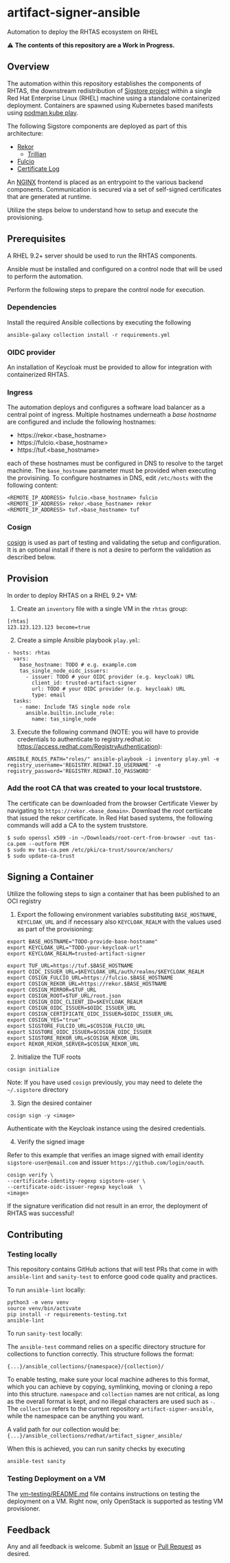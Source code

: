 # artifact-signer-ansible

Automation to deploy the RHTAS ecosystem on RHEL

:warning: **The contents of this repository are a Work in Progress.**

## Overview

The automation within this repository establishes the components of RHTAS, the downstream redistribution of [Sigstore project](https://sigstore.dev) within a single Red Hat Enterprise Linux (RHEL) machine using a standalone containerized deployment. Containers are spawned using Kubernetes based manifests using
[podman kube play](https://docs.podman.io/en/latest/markdown/podman-kube-play.1.html).

The following Sigstore components are deployed as part of this architecture:

* [Rekor](https://docs.sigstore.dev/rekor/overview)
    * [Trillian](https://github.com/google/trillian)
* [Fulcio](https://docs.sigstore.dev/fulcio/overview)
* [Certificate Log](https://docs.sigstore.dev/fulcio/certificate-issuing-overview)

An [NGINX](https://www.nginx.com) frontend is placed as an entrypoint to the various backend components. Communication is secured via a set of self-signed certificates that are generated at runtime.

Utilize the steps below to understand how to setup and execute the provisioning.

## Prerequisites

A RHEL 9.2+ server should be used to run the RHTAS components.

Ansible must be installed and configured on a control node that will be used to perform the automation.

Perform the following steps to prepare the control node for execution.

### Dependencies

Install the required Ansible collections by executing the following

```shell
ansible-galaxy collection install -r requirements.yml
```

### OIDC provider

An installation of Keycloak must be provided to allow for integration with containerized RHTAS.

### Ingress

The automation deploys and configures a software load balancer as a central point of ingress. Multiple hostnames underneath a _base hostname_ are configured and include the following hostnames:

* https://rekor.<base_hostname>
* https://fulcio.<base_hostname>
* https://tuf.<base_hostname>

each of these hostnames must be configured in DNS to resolve to the target machine. The `base_hostname` parameter must be provided
when executing the provisining. To configure hostnames in DNS, edit `/etc/hosts` with the following content:

```
<REMOTE_IP_ADDRESS> fulcio.<base_hostname> fulcio
<REMOTE_IP_ADDRESS> rekor.<base_hostname> rekor
<REMOTE_IP_ADDRESS> tuf.<base_hostname> tuf
```

### Cosign

[cosign](https://github.com/sigstore/cosign) is used as part of testing and validating the setup and configuration. It is an optional install if there is not a desire to perform the validation as described below.

## Provision

In order to deploy RHTAS on a RHEL 9.2+ VM:

1. Create an `inventory` file with a single VM in the `rhtas` group:
  ```
  [rhtas]
  123.123.123.123 become=true
  ```
2. Create a simple Ansible playbook `play.yml`:
  ```
  - hosts: rhtas
    vars:
      base_hostname: TODO # e.g. example.com
      tas_single_node_oidc_issuers:
        - issuer: TODO # your OIDC provider (e.g. keycloak) URL
          client_id: trusted-artifact-signer
          url: TODO # your OIDC provider (e.g. keycloak) URL
          type: email
    tasks:
      - name: Include TAS single node role
        ansible.builtin.include_role:
          name: tas_single_node
  ```
3. Execute the following command (NOTE: you will have to provide credentials to authenticate to registry.redhat.io: https://access.redhat.com/RegistryAuthentication):
  ```shell
  ANSIBLE_ROLES_PATH="roles/" ansible-playbook -i inventory play.yml -e registry_username='REGISTRY.REDHAT.IO_USERNAME' -e registry_password='REGISTRY.REDHAT.IO_PASSWORD'
  ```

### Add the root CA that was created to your local truststore.

The certificate can be downloaded from the browser Certificate Viewer by navigating to `https://rekor.<base_domain>`.
Download the _root_ certiicate that issued the rekor certificate.
In Red Hat based systems, the following commands will add a CA to the system truststore.

```shell
$ sudo openssl x509 -in ~/Downloads/root-cert-from-browser -out tas-ca.pem --outform PEM
$ sudo mv tas-ca.pem /etc/pki/ca-trust/source/anchors/
$ sudo update-ca-trust
```

## Signing a Container

Utilize the following steps to sign a container that has been published to an OCI registry

1. Export the following environment variables substituting `BASE_HOSTNAME`, `KEYCLOAK_URL` and if necessary also `KEYCLOAK_REALM` with the values used as part of the provisioning:

```shell
export BASE_HOSTNAME="TODO-provide-base-hostname"
export KEYCLOAK_URL="TODO-your-keycloak-url"
export KEYCLOAK_REALM=trusted-artifact-signer

export TUF_URL=https://tuf.$BASE_HOSTNAME
export OIDC_ISSUER_URL=$KEYCLOAK_URL/auth/realms/$KEYCLOAK_REALM
export COSIGN_FULCIO_URL=https://fulcio.$BASE_HOSTNAME
export COSIGN_REKOR_URL=https://rekor.$BASE_HOSTNAME
export COSIGN_MIRROR=$TUF_URL
export COSIGN_ROOT=$TUF_URL/root.json
export COSIGN_OIDC_CLIENT_ID=$KEYCLOAK_REALM
export COSIGN_OIDC_ISSUER=$OIDC_ISSUER_URL
export COSIGN_CERTIFICATE_OIDC_ISSUER=$OIDC_ISSUER_URL
export COSIGN_YES="true"
export SIGSTORE_FULCIO_URL=$COSIGN_FULCIO_URL
export SIGSTORE_OIDC_ISSUER=$COSIGN_OIDC_ISSUER
export SIGSTORE_REKOR_URL=$COSIGN_REKOR_URL
export REKOR_REKOR_SERVER=$COSIGN_REKOR_URL
```

2. Initialize the TUF roots

```shell
cosign initialize
```

Note: If you have used `cosign` previously, you may need to delete the `~/.sigstore` directory

3. Sign the desired container

```shell
cosign sign -y <image>
```

Authenticate with the Keycloak instance using the desired credentials.

4. Verify the signed image

Refer to this example that verifies an image signed with email identity `sigstore-user@email.com` and issuer `https://github.com/login/oauth`.

```shell
cosign verify \
--certificate-identity-regexp sigstore-user \
--certificate-oidc-issuer-regexp keycloak  \
<image>
```

If the signature verification did not result in an error, the deployment of RHTAS was successful!

## Contributing

### Testing locally

This repository contains GitHub actions that will test PRs that come in with `ansible-lint` and `sanity-test` to enforce good code quality and practices. 

To run `ansible-lint` locally:

```shell
python3 -m venv venv
source venv/bin/activate
pip install -r requirements-testing.txt
ansible-lint
```

To run `sanity-test` locally:

The `ansible-test` command relies on a specific directory structure for collections to function correctly. This structure follows the format:

`{...}/ansible_collections/{namespace}/{collection}/`

To enable testing, make sure your local machine adheres to this format, which you can achieve by copying, symlinking, moving or cloning a repo into this structure.
`namespace` and `collection` names are not critical, as long as the overall format is kept, and no illegal characters are used such as `-`.
The `collection` refers to the current repository `artifact-signer-ansible`, while the namespace can be anything you want.

A valid path for our collection would be:
`{...}/ansible_collections/redhat/artifact_signer_ansible/`

When this is achieved, you can run sanity checks by executing

`ansible-test sanity`

### Testing Deployment on a VM

The [vm-testing/README.md](vm-testing/README.md) file contains instructions on testing the deployment on a VM. Right now, only OpenStack is supported as testing VM provisioner.

## Feedback

Any and all feedback is welcome. Submit an [Issue](https://github.com/securesign/artifact-signer-ansible/issues) or [Pull Request](https://github.com/securesign/artifact-signer-ansible/pulls) as desired.
